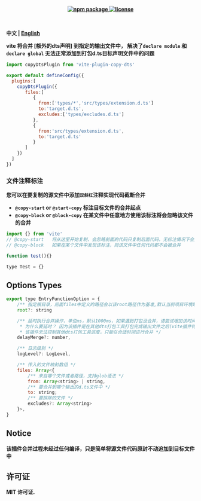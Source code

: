 <style>
li,p,a{
 font-weight: bold;
}
</style>


<p align="center">
    <a href="https://npmjs.com/package/vite-plugin-copy-dts">
        <img src="https://img.shields.io/npm/v/vite-plugin-copy-dts.svg" alt="npm package">
    </a>
    <a href="https://img.shields.io/npm/l/vite-plugin-copy-dts">
      <img src="https://img.shields.io/npm/l/vite-plugin-copy-dts" alt="license"/>
    </a>
</p>
<br/>


**中文**
|
<a href = "https://github.com/biggerstar/vite-plugin-copy-dts" target="_blank">English</a>


vite 将合并 [额外的dts声明] 到指定的输出文件中，
解决了`declare module` 和 `declare global`
无法正常添加到打包d.ts目标声明文件中的问题

```javascript
import copyDtsPlugin from 'vite-plugin-copy-dts'

export default defineConfig({
  plugins:[
    copyDtsPlugin({
       files:[
          {
            from:['types/*','src/types/extension.d.ts']
            to:'target.d.ts',
            excludes:['types/excludes.d.ts']
          },
          {
            from:'src/types/extension.d.ts',
            to:'target.d.ts'
          }
       ]
    })
  ]
})

```

### 文件注释标注

您可以在要复制的源文件中添加`双斜杠`注释实现代码截断合并

- `@copy-start` or `@start-copy` 标注目标文件的合并起点
- `@copy-block` or `@block-copy` 在某文件中任意地方使用该标注将会忽略该文件的合并

```javascript
import {} from 'vite'
// @copy-start   将从这里开始复制，会忽略前面的代码只复制后面代码，无标注情况下会全部复制
// @copy-block   如果在某个文件中发现该标注，则该文件中任何代码都不会被合并

function test(){}

type Test = {}

```

## Options Types


```javascript
export type EntryFunctionOption = {
    /** 指定根目录，后面files中定义的路径会以该root路径作为基准,默认当前项目环境路径 */
    root?: string

    /** 延时执行合并操作，单位ms，默认1000ms，如果遇到打包没合并，请尝试增加该时间
     * 为什么要延时？ 因为该插件是在其他dts打包工具打包完成输出文件之后(vite插件钩子writeBundle中)进行合并的，
     * 该插件无法控制其他dts打包工具进度，只能在合适时间进行合并 */
    delayMerge?: number,

    /** 日志级别 */
    logLevel?: LogLevel,

    /** 传入的文件映射数组 */
    files: Array<{
        /** 来自哪个文件或者路径，支持glob语法 */
        from: Array<string> | string,
        /** 要合并到哪个输出的d.ts文件中 */
        to: string;
        /** 要排除的文件 */
        excludes?: Array<string>
    }>,
}
```
## Notice

该插件合并过程未经过任何编译，只是简单将源文件代码原封不动追加到目标文件中

## 许可证

MIT 许可证.
